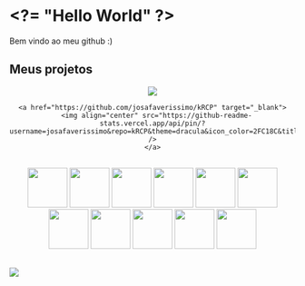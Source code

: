<div>
  <h1>&lt;?= "Hello World" ?&gt;</h1>
  Bem vindo ao meu github :)
</div>

## Meus projetos
<div align="center">
    <a href="https://github.com/josafaverissimo/atacadao-portal273" target="_blank">
      <img align="center" src="https://github-readme-stats.vercel.app/api/pin/?username=josafaverissimo&repo=atacadao-portal273&theme=dracula&icon_color=2FC18C&title_color=2FC18C&bg_color=1A1D21&hide_border=false" />
    </a>
    
    <a href="https://github.com/josafaverissimo/kRCP" target="_blank">
      <img align="center" src="https://github-readme-stats.vercel.app/api/pin/?username=josafaverissimo&repo=kRCP&theme=dracula&icon_color=2FC18C&title_color=2FC18C&bg_color=1A1D21&hide_border=false" />
    </a>
</div>

##

<div align="center">
  <img src="https://cdn.jsdelivr.net/gh/devicons/devicon/icons/html5/html5-original.svg" width="70" />
  <img src="https://cdn.jsdelivr.net/gh/devicons/devicon/icons/css3/css3-original.svg" width="70" />
  <img src="https://cdn.jsdelivr.net/gh/devicons/devicon/icons/javascript/javascript-original.svg" width="70" />
  <img src="https://cdn.jsdelivr.net/gh/devicons/devicon/icons/php/php-original.svg" width="70" />
  <img src="https://cdn.jsdelivr.net/gh/devicons/devicon/icons/nodejs/nodejs-original.svg" width="70" />
  <img src="https://cdn.jsdelivr.net/gh/devicons/devicon/icons/python/python-original.svg" width="70" />
  <img src="https://cdn.jsdelivr.net/gh/devicons/devicon/icons/mysql/mysql-original.svg" width="70" />
  <img src="https://cdn.jsdelivr.net/gh/devicons/devicon/icons/postgresql/postgresql-original.svg" width="70" />
  <img src="https://cdn.jsdelivr.net/gh/devicons/devicon/icons/bash/bash-original.svg" width="70" />
  <img src="https://cdn.jsdelivr.net/gh/devicons/devicon/icons/linux/linux-original.svg" width="70" />
  <img src="https://cdn.jsdelivr.net/gh/devicons/devicon/icons/git/git-original.svg" width="70" />
</div>

##

<div>
   	<a href="https://www.linkedin.com/in/josafaverissimo/" target="_blank"><img src="https://img.shields.io/badge/LinkedIn-0077B5?style=for-the-badge&logo=linkedin&logoColor=white" target="_blank"/></a>
</div>

